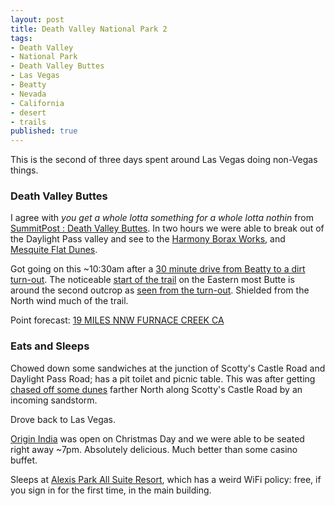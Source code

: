 ```yaml
---
layout: post
title: Death Valley National Park 2
tags:
- Death Valley
- National Park
- Death Valley Buttes
- Las Vegas
- Beatty
- Nevada
- California
- desert
- trails
published: true
---
```

This is the second of three days spent around Las Vegas doing non-Vegas things.

### Death Valley Buttes
I agree with _you get a whole lotta something for a whole lotta nothin_ from
[SummitPost : Death Valley Buttes](http://www.summitpost.org/death-valley-buttes/153730).
In two hours we were able to break out of the Daylight Pass valley and see to
the [Harmony Borax Works](http://www.nps.gov/deva/learn/historyculture/harmony.htm),
and [Mesquite Flat Dunes](http://www.nps.gov/deva/learn/nature/sand-dunes.htm).

Got going on this ~10:30am after a
[30 minute drive from Beatty to a dirt turn-out](https://goo.gl/maps/p0PCu).
The noticeable [start of the trail](https://www.dropbox.com/sc/rj2fpc9eoaor6vl/AAB-pkNQWH5Q0MM9dFUhxrHFa)
on the Eastern most Butte is around the second outcrop as
[seen from the turn-out](https://www.dropbox.com/sc/1aob5mih8vpbczh/AADFmN_etY5PpDLoOdalk3zVa).
Shielded from the North wind much of the trail.

Point forecast: [19 MILES NNW FURNACE CREEK CA](http://forecast.weather.gov/MapClick.php?lat=36.7112492&lon=-117.0044536)

### Eats and Sleeps
Chowed down some sandwiches at the junction of Scotty's Castle Road and
Daylight Pass Road; has a pit toilet and picnic table. This was after getting
[chased off some dunes](https://drive.google.com/open?id=0B611viYGQAn5YlBlckgxUXd3a0E)
farther North along Scotty's Castle Road by an incoming sandstorm.

Drove back to Las Vegas.

[Origin India](http://www.originindiarestaurant.com/) was open on Christmas Day
and we were able to be seated right away ~7pm. Absolutely delicious. Much better
than some casino buffet.

Sleeps at [Alexis Park All Suite Resort](http://www.alexispark.com/), which has
a weird WiFi policy: free, if you sign in for the first time, in the main building.

